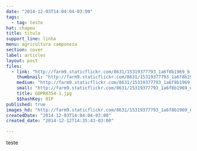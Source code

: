 ```yaml
---
date: "2014-12-03T14:04:04-03:00"
tags:
  - tag: teste
hat: chapeu
title: titulo
support_line: linha
menu: agricultura camponesa
section: cover
label: articles
layout: post
files:
  - link: "http://farm9.staticflickr.com/8631/15319377793_1a6f8b1969_b.jpg"
    thumbnail: "http://farm9.staticflickr.com/8631/15319377793_1a6f8b1969_t.jpg"
    medium: "http://farm9.staticflickr.com/8631/15319377793_1a6f8b1969_z.jpg"
    small: "http://farm9.staticflickr.com/8631/15319377793_1a6f8b1969_n.jpg"
    title: GOPR0354-1.jpg
    $$hashKey: 01P
published: true
images_hd: "http://farm9.staticflickr.com/8631/15319377793_1a6f8b1969_n.jpg"
createdDate: "2014-12-03T14:04:04-03:00"
created_date: "2014-12-12T14:35:43-03:00"

---
```

<p>teste</p>
